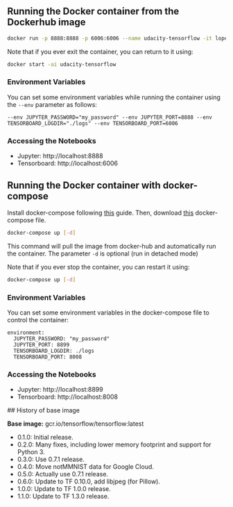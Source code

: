 ## Running the Docker container from the Dockerhub image

```bash
docker run -p 8888:8888 -p 6006:6006 --name udacity-tensorflow -it lopezco/udacity-tensorflow
```

Note that if you ever exit the container, you can return to it using:

```bash
docker start -ai udacity-tensorflow
```

### Environment Variables

You can set some environment variables while running the container using the ```--env``` parameter as follows:

```
--env JUPYTER_PASSWORD="my_password" --env JUPYTER_PORT=8888 --env TENSORBOARD_LOGDIR="./logs" --env TENSORBOARD_PORT=6006
```

### Accessing the Notebooks

* Jupyter: http://localhost:8888
* Tensorboard: http://localhost:6006


## Running the Docker container with docker-compose

Install docker-compose following [this](https://docs.docker.com/compose/install/) guide.
Then, download [this](https://github.com/lopezco/udacity-tensorflow/blob/master/docker-compose.yml) docker-compose file.

```bash
docker-compose up [-d]
```

This command will pull the image from docker-hub and automatically run the container. The parameter ```-d``` is optional (run in detached mode)

Note that if you ever stop the container, you can restart it using:

```bash
docker-compose up [-d]
```

### Environment Variables
You can set some environment variables in the docker-compose file to control the container:

```
environment:
  JUPYTER_PASSWORD: "my_password"
  JUPYTER_PORT: 8899
  TENSORBOARD_LOGDIR: ./logs
  TENSORBOARD_PORT: 8008
```

### Accessing the Notebooks

* Jupyter: http://localhost:8899
* Tensorboard: http://localhost:8008


## History of base image

**Base image:** gcr.io/tensorflow/tensorflow:latest

* 0.1.0: Initial release.
* 0.2.0: Many fixes, including lower memory footprint and support for Python 3.
* 0.3.0: Use 0.7.1 release.
* 0.4.0: Move notMMNIST data for Google Cloud.
* 0.5.0: Actually use 0.7.1 release.
* 0.6.0: Update to TF 0.10.0, add libjpeg (for Pillow).
* 1.0.0: Update to TF 1.0.0 release.
* 1.1.0: Update to TF 1.3.0 release.
